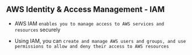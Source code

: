 ## AWS Identity & Access Management - IAM

- AWS IAM `enables you to manage access to AWS services and resources` securely

- Using IAM, you can `create and manage AWS users and groups, and use permissions to allow and deny their access to AWS resources`
